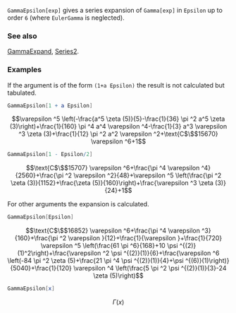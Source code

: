 `GammaEpsilon[exp]` gives a series expansion of `Gamma[exp]` in `Epsilon` up to order `6` (where `EulerGamma` is neglected).

### See also

[GammaExpand](GammaExpand), [Series2](Series2).

### Examples

If the argument is of the form `(1+a Epsilon)` the result is not calculated but tabulated.

```mathematica
GammaEpsilon[1 + a Epsilon]
```

$$\varepsilon ^5 \left(-\frac{a^5 \zeta (5)}{5}-\frac{1}{36} \pi ^2 a^5 \zeta (3)\right)+\frac{1}{160} \pi ^4 a^4 \varepsilon ^4-\frac{1}{3} a^3 \varepsilon ^3 \zeta (3)+\frac{1}{12} \pi ^2 a^2 \varepsilon ^2+\text{C$\$$15670} \varepsilon ^6+1$$

```mathematica
GammaEpsilon[1 - Epsilon/2]
```

$$\text{C$\$$15707} \varepsilon ^6+\frac{\pi ^4 \varepsilon ^4}{2560}+\frac{\pi ^2 \varepsilon ^2}{48}+\varepsilon ^5 \left(\frac{\pi ^2 \zeta (3)}{1152}+\frac{\zeta (5)}{160}\right)+\frac{\varepsilon ^3 \zeta (3)}{24}+1$$

For other arguments the expansion is calculated.

```mathematica
GammaEpsilon[Epsilon]
```

$$\text{C$\$$16852} \varepsilon ^6+\frac{\pi ^4 \varepsilon ^3}{160}+\frac{\pi ^2 \varepsilon }{12}+\frac{1}{\varepsilon }+\frac{1}{720} \varepsilon ^5 \left(\frac{61 \pi ^6}{168}+10 \psi ^{(2)}(1)^2\right)+\frac{\varepsilon ^2 \psi ^{(2)}(1)}{6}+\frac{\varepsilon ^6 \left(-84 \pi ^2 \zeta (5)+\frac{21 \pi ^4 \psi ^{(2)}(1)}{4}+\psi ^{(6)}(1)\right)}{5040}+\frac{1}{120} \varepsilon ^4 \left(\frac{5 \pi ^2 \psi ^{(2)}(1)}{3}-24 \zeta (5)\right)$$

```mathematica
GammaEpsilon[x]
```

$$\Gamma (x)$$